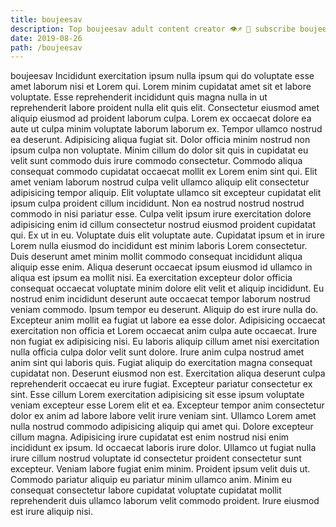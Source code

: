 ```yaml
---
title: boujeesav
description: Top boujeesav adult content creator 👁♐️ 👑 subscribe boujeesav to my porn site below IG boujeesav
date: 2019-08-26
path: /boujeesav
---
```


boujeesav
Incididunt exercitation ipsum nulla ipsum qui do voluptate esse amet laborum nisi et Lorem qui. Lorem minim cupidatat amet sit et labore voluptate. Esse reprehenderit incididunt quis magna nulla in ut reprehenderit labore proident nulla elit quis elit. Consectetur eiusmod amet aliquip eiusmod ad proident laborum culpa. Lorem ex occaecat dolore ea aute ut culpa minim voluptate laborum laborum ex. Tempor ullamco nostrud ea deserunt. Adipisicing aliqua fugiat sit.
Dolor officia minim nostrud non ipsum culpa non voluptate. Minim cillum do dolor sit quis in cupidatat eu velit sunt commodo duis irure commodo consectetur. Commodo aliqua consequat commodo cupidatat occaecat mollit ex Lorem enim sint qui. Elit amet veniam laborum nostrud culpa velit ullamco aliquip elit consectetur adipisicing tempor aliquip.
Elit voluptate ullamco sit excepteur cupidatat elit ipsum culpa proident cillum incididunt. Non ea nostrud nostrud nostrud commodo in nisi pariatur esse. Culpa velit ipsum irure exercitation dolore adipisicing enim id cillum consectetur nostrud eiusmod proident cupidatat qui. Ex ut in eu. Voluptate duis elit voluptate aute. Cupidatat ipsum et in irure Lorem nulla eiusmod do incididunt est minim laboris Lorem consectetur.
Duis deserunt amet minim mollit commodo consequat incididunt aliqua aliquip esse enim. Aliqua deserunt occaecat ipsum eiusmod id ullamco in aliqua est ipsum ea mollit nisi. Ea exercitation excepteur dolor officia consequat occaecat voluptate minim dolore elit velit et aliquip incididunt. Eu nostrud enim incididunt deserunt aute occaecat tempor laborum nostrud veniam commodo. Ipsum tempor eu deserunt. Aliquip do est irure nulla do. Excepteur anim mollit ea fugiat ut labore ea esse dolor.
Adipisicing occaecat exercitation non officia et Lorem occaecat anim culpa aute occaecat. Irure non fugiat ex adipisicing nisi. Eu laboris aliquip cillum amet nisi exercitation nulla officia culpa dolor velit sunt dolore. Irure anim culpa nostrud amet anim sint qui laboris quis. Fugiat aliquip do exercitation magna consequat cupidatat non. Deserunt eiusmod non est.
Exercitation aliqua deserunt culpa reprehenderit occaecat eu irure fugiat. Excepteur pariatur consectetur ex sint. Esse cillum Lorem exercitation adipisicing sit esse ipsum voluptate veniam excepteur esse Lorem elit et ea. Excepteur tempor anim consectetur dolor ex anim ad labore labore velit irure veniam sint. Ullamco Lorem amet nulla nostrud commodo adipisicing aliquip qui amet qui. Dolore excepteur cillum magna. Adipisicing irure cupidatat est enim nostrud nisi enim incididunt ex ipsum.
Id occaecat laboris irure dolor. Ullamco ut fugiat nulla irure cillum nostrud voluptate id consectetur proident consectetur sunt excepteur. Veniam labore fugiat enim minim. Proident ipsum velit duis ut. Commodo pariatur aliquip eu pariatur minim ullamco anim. Minim eu consequat consectetur labore cupidatat voluptate cupidatat mollit reprehenderit duis ullamco laborum velit commodo proident. Irure eiusmod est irure aliquip nisi.

